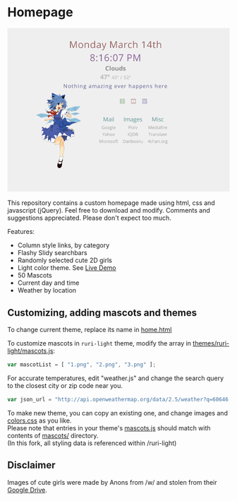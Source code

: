 Homepage
====

![alt tag](resources/screenshots/preview.png "Homepage preview")

This repository contains a custom homepage made using html, css and javascript (jQuery). Feel free to download and modify. Comments and suggestions appreciated. Please don't expect too much.

Features:
* Column style links, by category
* Flashy Slidy searchbars
* Randomly selected cute 2D girls
* Light color theme. See [Live Demo](http://gokoururi.github.io/homepage/index-light.html)
* 50 Mascots
* Current day and time
* Weather by location

Customizing, adding mascots and themes
----
To change current theme, replace its name in [home.html](src/home.html#L15-17)

To customize mascots in `ruri-light` theme, modify the array in [themes/ruri-light/mascots.js](resources/themes/ruri-light/mascots.js):
```javascript
var mascotList = [ "1.png", "2.png", "3.png" ];
```

For accurate temperatures, edit "weather.js" and change the search query to the closest city or zip code near you.
```javascript
var json_url = "http://api.openweathermap.org/data/2.5/weather?q=60646,ma&appid=6e131a2916d5d45d8367b72a4675be0a";
```

To make new theme, you can copy an existing one, and change images and [colors.css](resources/themes/ruri-light/colors.css) as you like.  
Please note that entries in your theme's [mascots.js](resources/themes/ruri-light/mascots.js) should match with contents of [mascots/](resources/themes/ruri-light/mascots/) directory.  
(In this fork, all styling data is referenced within /ruri-light)

Disclaimer
----
Images of cute girls were made by Anons from /w/ and stolen from their [Google Drive](https://drive.google.com/folderview?id=0B_VmbVyD4eT3N1VUbGN4Wjd5OVE).
